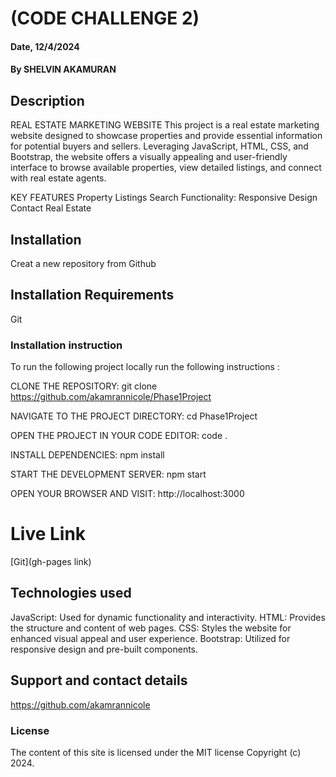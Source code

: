 # (CODE CHALLENGE 2)

#### Date, 12/4/2024

#### By SHELVIN AKAMURAN

## Description
REAL ESTATE MARKETING WEBSITE
This project is a real estate marketing website designed to showcase properties and provide essential information for potential buyers and sellers. Leveraging JavaScript, HTML, CSS, and Bootstrap, the website offers a visually appealing and user-friendly interface to browse available properties, view detailed listings, and connect with real estate agents.

KEY FEATURES
Property Listings 
Search Functionality:
Responsive Design
Contact Real Estate

## Installation
Creat a new repository from Github 

## Installation Requirements
Git

### Installation instruction
To run the following project locally run the following instructions :

CLONE THE REPOSITORY:
git clone https://github.com/akamrannicole/Phase1Project

NAVIGATE TO THE PROJECT DIRECTORY:
cd Phase1Project

OPEN THE PROJECT IN YOUR CODE EDITOR:
code .

INSTALL DEPENDENCIES:
npm install

START THE DEVELOPMENT SERVER:
npm start 

OPEN YOUR BROWSER AND VISIT:
http://localhost:3000

# Live Link
[Git](gh-pages link)

## Technologies used
JavaScript: Used for dynamic functionality and interactivity.
HTML: Provides the structure and content of web pages.
CSS: Styles the website for enhanced visual appeal and user experience.
Bootstrap: Utilized for responsive design and pre-built components.

## Support and contact details
https://github.com/akamrannicole

### License
The content of this site is licensed under the MIT license
Copyright (c) 2024.